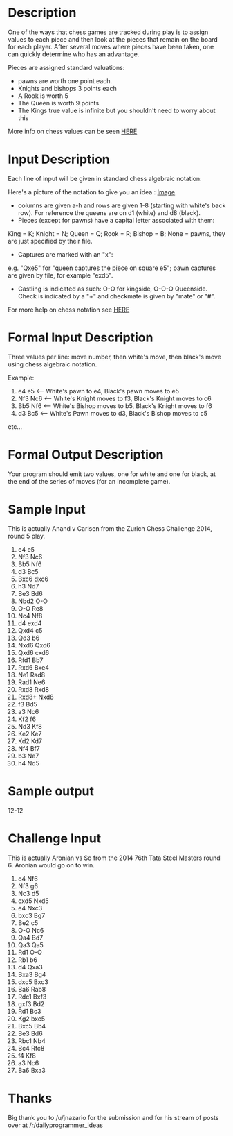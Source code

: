 # **Description**


One of the ways that chess games are tracked during play is to assign values to each piece and then look at the pieces that remain on the board for each player. After several moves where pieces have been taken, one can quickly determine who has an advantage.


Pieces are assigned standard valuations: 

* pawns are worth one point each. 
* Knights and bishops 3 points each
* A Rook is worth 5
* The Queen is worth 9 points.
* The Kings true value is infinite but you shouldn't need to worry about this

More info on chess values can be seen [HERE](http://en.wikipedia.org/wiki/Chess_piece_relative_value)


# **Input Description**

Each line of input will be given in standard chess algebraic notation: 

Here's a picture of the notation to give you an idea : [Image](http://home.comcast.net/~danheisman/images/Record_board.jpg)

* columns are given a-h and rows are given 1-8 (starting with white's back row). For reference the queens are on d1 (white) and d8 (black).
* Pieces (except for pawns) have a capital letter associated with them:

 King = K; Knight = N; Queen = Q; Rook = R; Bishop = B; None = pawns, they are just specified by their file. 
* Captures are marked with an "x": 

 e.g. "Qxe5" for "queen captures the piece on square e5"; pawn captures are given by file, for example "exd5". 

* Castling is indicated as such: O-O for kingside, O-O-O Queenside. Check is indicated by a "+" and checkmate is given by "mate" or "#". 

For more help on chess notation see [HERE](http://home.comcast.net/~danheisman/Articles/recording_chess.htm)

# **Formal Input Description**

Three values per line: move number, then white's move, then black's move using chess algebraic notation.

Example:

1. e4 e5          <-- White's pawn to e4, Black's pawn moves to e5
2. Nf3 Nc6       <-- White's Knight moves to f3, Black's Knight moves to c6
3. Bb5 Nf6       <-- White's Bishop moves to b5, Black's Knight moves to f6
4. d3 Bc5        <-- White's Pawn moves to d3, Black's Bishop moves to c5

etc...



# **Formal Output Description**

Your program should emit two values, one for white and one for black, at the end of the series of moves (for an incomplete game).

# **Sample Input**

This is actually Anand v Carlsen from the Zurich Chess Challenge 2014, round 5 play.

1. e4 e5
2. Nf3 Nc6
3. Bb5 Nf6
4. d3 Bc5
5. Bxc6 dxc6
6. h3 Nd7
7. Be3 Bd6
8. Nbd2 O-O
9. O-O Re8
10. Nc4 Nf8
11. d4 exd4
12. Qxd4 c5
13. Qd3 b6
14. Nxd6 Qxd6
15. Qxd6 cxd6
16. Rfd1 Bb7
17. Rxd6 Bxe4
18. Ne1 Rad8
19. Rad1 Ne6
20. Rxd8 Rxd8
21. Rxd8+ Nxd8
22. f3 Bd5
23. a3 Nc6
24. Kf2 f6
25. Nd3 Kf8
26. Ke2 Ke7
27. Kd2 Kd7
28. Nf4 Bf7
29. b3 Ne7
30. h4 Nd5

# **Sample output**

12-12

# **Challenge Input**

This is actually Aronian vs So from the 2014 76th Tata Steel Masters round 6. Aronian would go on to win.

1. c4 Nf6
2. Nf3 g6
3. Nc3 d5
4. cxd5 Nxd5
5. e4 Nxc3
6. bxc3 Bg7
7. Be2 c5
8. O-O Nc6
9. Qa4 Bd7
10. Qa3 Qa5
11. Rd1 O-O
12. Rb1 b6
13. d4 Qxa3
14. Bxa3 Bg4
15. dxc5 Bxc3
16. Ba6 Rab8
17. Rdc1 Bxf3
18. gxf3 Bd2
19. Rd1 Bc3
20. Kg2 bxc5
21. Bxc5 Bb4
22. Be3 Bd6
23. Rbc1 Nb4
24. Bc4 Rfc8
25. f4 Kf8
26. a3 Nc6
27. Ba6 Bxa3



# **Thanks**

Big thank you to /u/jnazario for the submission and for his stream of posts over at /r/dailyprogrammer_ideas

